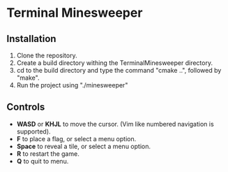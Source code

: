 # Terminal Minesweeper

## Installation
1. Clone the repository.  
2. Create a build directory withing the TerminalMinesweeper directory.
3. cd to the build directory and type the command "cmake ..", followed by "make".
4. Run the project using "./minesweeper"

## Controls
- **WASD** or **KHJL** to move the cursor. (Vim like numbered navigation is supported).  
- **F** to place a flag, or select a menu option.  
- **Space** to reveal a tile, or select a menu option.
- **R** to restart the game.
- **Q** to quit to menu.
